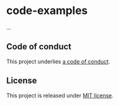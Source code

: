 # code-examples

...

## Code of conduct

This project underlies [a code of conduct](./CODE-OF-CONDUCT.md).

## License

This project is released under [MIT license](./LICENSE).

